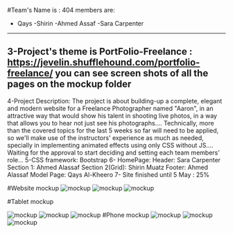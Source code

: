 #Team's Name is : 404
members are:
- Qays
-Shirin
-Ahmed Assaf
-Sara Carpenter
------------------------------------------------------------
3-Project's theme is PortFolio-Freelance :
https://jevelin.shufflehound.com/portfolio-freelance/
you can see screen shots of all the pages on the mockup folder
------------------------------------------------------------
4-Project Description:
     The project is about building-up a complete, elegant and modern website for a Freelance
Photographer named "Aaron", in an attractive way that would show his talent in shooting live
photos, in a way that allows you to hear not just see his photographs....
Technically, more than the covered topics for the last 5 weeks so far will need to be applied,
so we'll make use of the instructors' experience as much as needed, specially in implementing
animated effects using only CSS without JS....
Waiting for the approval to start deciding and setting each team members' role...
5-CSS framework: Bootstrap
6- HomePage:
	Header: Sara Carpenter
	Section 1: Ahmed Alassaf
	Section 2(Grid): Shirin Muatz
	Footer: Ahmed Alassaf
   Model Page: Qays Al-Kheero
7- Site finished until 5 May : 25%




#Website mockup
![mockup](./mockup/portfolio_freelance.jpg)
![mockup](./mockup/section.jpg)
![mockup](./mockup/model.jpg)


#Tablet mockup

![mockup](./mockup/portfolio_freelance_tablet.jpg)
![mockup](./mockup/section_tablet.jpg)
![mockup](./mockup/model_phone.jpg)
#Phone mockup
![mockup](./mockup/portfolio_freelance_phone.jpg)
![mockup](./mockup/section_tablet.jpg)
![mockup](./mockup/model_phone.jpg)
